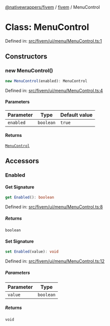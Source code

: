 [@nativewrappers/fivem](../../README.md) / [fivem](../README.md) / MenuControl

# Class: MenuControl

Defined in: [src/fivem/ui/menu/MenuControl.ts:1](https://github.com/nativewrappers/nativewrappers/blob/c6ab47d1014f341bb58fccc9d519ceb48157a741/src/fivem/ui/menu/MenuControl.ts#L1)

## Constructors

### new MenuControl()

```ts
new MenuControl(enabled): MenuControl
```

Defined in: [src/fivem/ui/menu/MenuControl.ts:4](https://github.com/nativewrappers/nativewrappers/blob/c6ab47d1014f341bb58fccc9d519ceb48157a741/src/fivem/ui/menu/MenuControl.ts#L4)

#### Parameters

| Parameter | Type | Default value |
| ------ | ------ | ------ |
| `enabled` | `boolean` | `true` |

#### Returns

[`MenuControl`](MenuControl.md)

## Accessors

### Enabled

#### Get Signature

```ts
get Enabled(): boolean
```

Defined in: [src/fivem/ui/menu/MenuControl.ts:8](https://github.com/nativewrappers/nativewrappers/blob/c6ab47d1014f341bb58fccc9d519ceb48157a741/src/fivem/ui/menu/MenuControl.ts#L8)

##### Returns

`boolean`

#### Set Signature

```ts
set Enabled(value): void
```

Defined in: [src/fivem/ui/menu/MenuControl.ts:12](https://github.com/nativewrappers/nativewrappers/blob/c6ab47d1014f341bb58fccc9d519ceb48157a741/src/fivem/ui/menu/MenuControl.ts#L12)

##### Parameters

| Parameter | Type |
| ------ | ------ |
| `value` | `boolean` |

##### Returns

`void`
